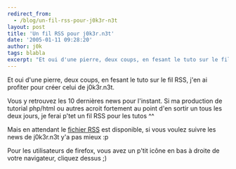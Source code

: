 ```yaml
---
redirect_from:
  - /blog/un-fil-rss-pour-j0k3r-n3t
layout: post
title: 'Un fil RSS pour j0k3r.n3t'
date: '2005-01-11 09:28:20'
author: j0k
tags: blabla
excerpt: "Et oui d'une pierre, deux coups, en fesant le tuto sur le fil RSS, j'en ai profiter pour créer celui de j0k3r.n3t.   )   Vous y retrouvez les 10 dernières news pour l'instant. Si ma production de tutorial php/html ou autres acroit fortement au point d'en sortir un tous les deux jours, je ferai p'tet un fil RSS pour les tutos ^^  \n  \nMais en      …"
---
```


Et oui d'une pierre, deux coups, en fesant le tuto sur le fil RSS, j'en ai profiter pour créer celui de j0k3r.n3t.

Vous y retrouvez les 10 dernières news pour l'instant. Si ma production de tutorial php/html ou autres acroit fortement au point d'en sortir un tous les deux jours, je ferai p'tet un fil RSS pour les tutos ^^

Mais en attendant le [fichier RSS](http://www.j0k3r.net/rss.php) est disponible, si vous voulez suivre les news de j0k3r.n3t y'a pas mieux :p

Pour les utilisateurs de firefox, vous avez un p'tit icône en bas à droite de votre navigateur, cliquez dessus ;)

